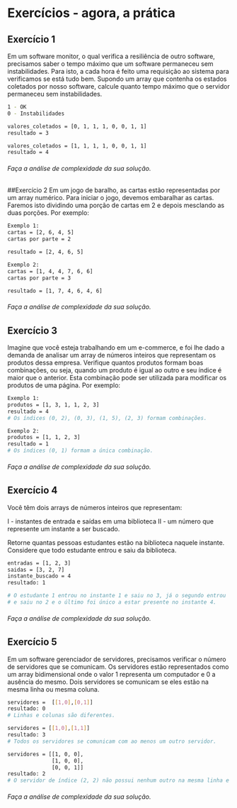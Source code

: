 # Exercícios - agora, a prática

## Exercício 1
Em um software monitor, o qual verifica a resiliência de outro software, precisamos saber o tempo máximo que um software permaneceu sem instabilidades. Para isto, a cada hora é feito uma requisição ao sistema para verificamos se está tudo bem. Supondo um array que contenha os estados coletados por nosso software, calcule quanto tempo máximo que o servidor permaneceu sem instabilidades.

```sh
1 - OK
0 - Instabilidades

valores_coletados = [0, 1, 1, 1, 0, 0, 1, 1]
resultado = 3

valores_coletados = [1, 1, 1, 1, 0, 0, 1, 1]
resultado = 4
```

###### Faça a análise de complexidade da sua solução.

##Exercício 2
Em um jogo de baralho, as cartas estão representadas por um array numérico. Para iniciar o jogo, devemos embaralhar as cartas. Faremos isto dividindo uma porção de cartas em 2 e depois mesclando as duas porções. Por exemplo:

```sh
Exemplo 1:
cartas = [2, 6, 4, 5]
cartas por parte = 2

resultado = [2, 4, 6, 5]

Exemplo 2:
cartas = [1, 4, 4, 7, 6, 6]
cartas por parte = 3

resultado = [1, 7, 4, 6, 4, 6]
```

###### Faça a análise de complexidade da sua solução.

## Exercício 3
Imagine que você esteja trabalhando em um e-commerce, e foi lhe dado a demanda de analisar um array de números inteiros que representam os produtos dessa empresa. Verifique quantos produtos formam boas combinações, ou seja, quando um produto é igual ao outro e seu índice é maior que o anterior. Esta combinação pode ser utilizada para modificar os produtos de uma página. Por exemplo:

```sh
Exemplo 1:
produtos = [1, 3, 1, 1, 2, 3]
resultado = 4
# Os índices (0, 2), (0, 3), (1, 5), (2, 3) formam combinações.

Exemplo 2:
produtos = [1, 1, 2, 3]
resultado = 1
# Os índices (0, 1) formam a única combinação.
```

###### Faça a análise de complexidade da sua solução.

## Exercício 4
Você têm dois arrays de números inteiros que representam:

I - instantes de entrada e saídas em uma biblioteca II - um número que represente um instante a ser buscado.

Retorne quantas pessoas estudantes estão na biblioteca naquele instante. Considere que todo estudante entrou e saiu da biblioteca.

```sh
entradas = [1, 2, 3]
saidas = [3, 2, 7]
instante_buscado = 4
resultado: 1

# O estudante 1 entrou no instante 1 e saiu no 3, já o segundo entrou
# e saiu no 2 e o último foi único a estar presente no instante 4.
```

###### Faça a análise de complexidade da sua solução.

## Exercício 5
Em um software gerenciador de servidores, precisamos verificar o número de servidores que se comunicam. Os servidores estão representados como um array bidimensional onde o valor 1 representa um computador e 0 a ausência do mesmo. Dois servidores se comunicam se eles estão na mesma linha ou mesma coluna.

```sh
servidores =  [[1,0],[0,1]]
resultado: 0
# Linhas e colunas são diferentes.

servidores = [[1,0],[1,1]]
resultado: 3
# Todos os servidores se comunicam com ao menos um outro servidor.

servidores = [[1, 0, 0],
              [1, 0, 0],
              [0, 0, 1]]
resultado: 2
# O servidor de índice (2, 2) não possui nenhum outro na mesma linha e coluna.
```

###### Faça a análise de complexidade da sua solução.